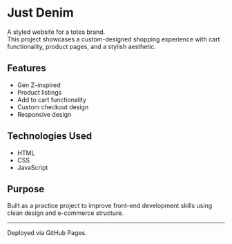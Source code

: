 # Just Denim

A styled website for a totes brand.  
This project showcases a custom-designed shopping experience with cart functionality, product pages, and a stylish aesthetic.

## Features
- Gen Z–inspired
- Product listings
- Add to cart functionality
- Custom checkout design
- Responsive design

## Technologies Used
- HTML
- CSS
- JavaScript

## Purpose
Built as a practice project to improve front-end development skills using clean design and e-commerce structure.

---

Deployed via GitHub Pages.
